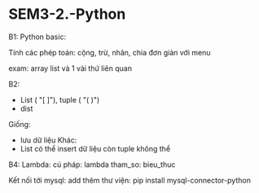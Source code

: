# SEM3-2.-Python

B1:
Python basic:

Tính các phép toán: cộng, trừ, nhân, chia đơn giản với menu

exam: array list và 1 vài thứ liên quan

B2: 
- List ( "[ ]"), tuple ( "( )")
- dist

Giống:
- lưu dữ liệu
Khác:
- List có thể insert dữ liệu còn tuple không thể

B4:
Lambda: cú pháp: lambda tham_so: bieu_thuc

Kết nối tới mysql:
add thêm thư viện: pip install mysql-connector-python